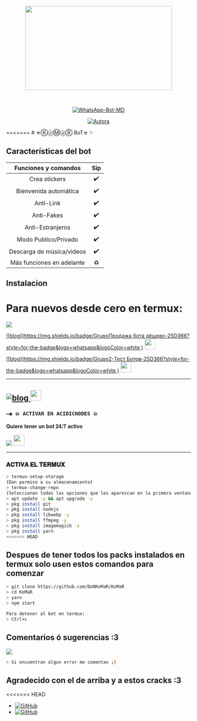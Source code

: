 
<P align="center">
<img src="https://64.media.tumblr.com/2539d481fd5f91c2a9748fdf18c17375/tumblr_n9y114IdTc1sxpnovo1_500.gifv" width="400" height="230"/>
</p>
<P align="center">
<br>
<p align="center">
<a href="#"><img title="WhatsApp-Bot-MD" src="https://img.shields.io/badge/-AZAZEL--BOT--BY ☣ⒹⓞⓃ ⓀⓞⓂⓐⓇ☣-green?colorA=%23ff0000&colorB=%23017e40&style=for-the-badge"></a>
</p>
<p align="center">
<a href="https://tinyurl.com/2p9kb7yd"><img title="Autora" src="https://img.shields.io/badge/Autor-☣ⒹⓞⓃ ⓀⓞⓂⓐⓇ☣-orange?style=for-the-badge&logo=github"></a>
</p>
</details>
</p>
=======
# ☣ⓀⓞⓂⓐⓇ BoT☣ ✨


## Características del bot 
|  Funciones y comandos  |                                           Sip |
| :---------------------------------------------: | :-----------: |
| Crea stickers|✔️|
| Bienvenida automática|✔️|
| Anti-Link|✔️|
| Anti-Fakes|✔️|
| Anti-Estranjeros|✔️|
| Modo Publico/Privado|✔️|
| Descarga de música/videos|✔️|
| Más funciones en adelante|♻️|

## Instalacion
Para nuevos desde cero en termux:
=======
<a href="http://wa.me/79773452127" target="blank"><img src="https://img.shields.io/badge/creador-25D366?style=for-the-badge&logo=whatsapp&logoColor=white" /></a>


[![blog](https://img.shields.io/badge/GrupoПродажа бота дёшево-25D366?style=for-the-badge&logo=whatsapp&logoColor=white 
)](https://chat.whatsapp.com/FZ9LENww6Co9ESkyF3QgVz) <a href="https://chat.whatsapp.com/FZ9LENww6Co9ESkyF3QgVz"> <img src="https://upload.wikimedia.org/wikipedia/commons/thumb/1/19/WhatsApp_logo-color-vertical.svg/1200px-WhatsApp_logo-color-vertical.svg.png" height="29px"></a>

[![blog](https://img.shields.io/badge/Grupo2-Тест Ботов-25D366?style=for-the-badge&logo=whatsapp&logoColor=white 
)](https://chat.whatsapp.com/LTLuGNRI30VHffhgfZqinq) <a href="https://chat.whatsapp.com/LTLuGNRI30VHffhgfZqinq"> <img src="https://upload.wikimedia.org/wikipedia/commons/thumb/1/19/WhatsApp_logo-color-vertical.svg/1200px-WhatsApp_logo-color-vertical.svg.png" height="29px"></a>

-----
[![blog](https://img.shields.io/badge/YouTube-FF0000?style=for-the-badge&logo=youtube&logoColor=white)
](https://youtu.be/gh5NajZOTA8)  <img src="https://github.com/siegrin/siegrin/blob/main/Assets/powerup.gif" height="29px">
-----

### `—◉ 💥 ACTIVAR EN ACIDICNODES 💥`

𝐐𝐮𝐢𝐞𝐫𝐞 𝐭𝐞𝐧𝐞𝐫 𝐮𝐧 𝐛𝐨𝐭 𝟐𝟒/𝟕 𝐚𝐜𝐭𝐢𝐯𝐨

<p align="hihg">   
<a href="https://portal.acidicnodes.com" target="_blank"> <img src="https://img.shields.io/badge/-AcidicNodes-%23E4405F?style=for-the-badge&logo=acidicnodes&logoColor=black" target="_blank"></a> <img src="https://github.com/siegrin/siegrin/blob/main/Assets/Handshake.gif" height="30px">

-----

### 𝐀𝐂𝐓𝐈𝐕𝐀 𝐄𝐋 𝐓𝐄𝐑𝐌𝐔𝐗
```bash
> termux-setup-storage
(Dan permiso a su almacenamiento)
> termux-change-repo
(Seleccionan todas las opciones que les aparescan en la primera ventana || En la segunda ventana seleccionan la opcion que contenga las palabras 'termux.mentality.rip' )
> apt update -y && apt upgrade -y
> pkg install git
> pkg install nodejs
> pkg install libwebp -y
> pkg install ffmpeg -y
> pkg install imagemagick -y
> pkg install yarn
<<<<<<< HEAD

```
## Despues de tener todos los packs instalados en termux solo usen estos comandos para comenzar
```bash
> git clone https://github.com/DoNKoMaR/KoMaR 
> cd KoMaR
> yarn
> npm start

Para detener al bot en termux:
> Ctrl+c
```

## Comentarios ó sugerencias :3

<a href="https://wa.me/79773452127"><img src="https://img.shields.io/badge/WhatsApp-25D366?style=for-the-badge&logo=whatsapp&logoColor=white" />

```bash
> Si encuentran algun error me comentan ;)
```

## Agradecido con el de arriba y a estos cracks :3

<<<<<<< HEAD
* <a href="https://github.com/DoNKoMaR"><img alt="GitHub" src="https://img.shields.io/badge/DoNKoMaR%20-%23121011.svg?&style=for-the-badge&logo=github&logoColor=white">
* <a href="https://github.com/s1995s1"><img alt="GitHub" src="https://img.shields.io/badge/s1995s1%20-%23121011.svg?&style=for-the-badge&logo=github&logoColor=white">
</p>
